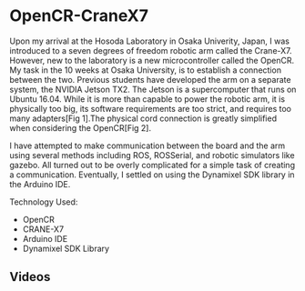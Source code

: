 # OpenCR-CraneX7

  Upon my arrival at the Hosoda Laboratory in Osaka Univerity, Japan, I was introduced to a seven degrees of freedom robotic arm called the Crane-X7. However, new to the laboratory is a new microcontroller called the OpenCR. My task in the 10 weeks at Osaka University, is to establish a connection between the two. Previous students have developed the arm on a separate system, the NVIDIA Jetson TX2. The Jetson is a supercomputer that runs on Ubuntu 16.04. While it is more than capable to power the robotic arm, it is physically too big, its software requirements are too strict, and requires too many adapters[Fig 1].The physical cord connection is greatly simplified when considering the OpenCR[Fig 2].
  
  I have attempted to make communication between the board and the arm using several methods including ROS, ROSSerial, and robotic simulators like gazebo. All turned out to be overly complicated for a simple task of creating a communication. Eventually, I settled on using the Dynamixel SDK library in the Arduino IDE.

Technology Used:
* OpenCR
* CRANE-X7
* Arduino IDE
* Dynamixel SDK Library


## Videos
